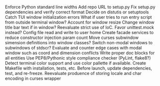 Enforce Python standard line widths
Add repo URL to setup.py
Fix setup.py dependencies and verify correct format
Decide on distutis or setuptools
Catch TUI window initialization errors
What if user tries to run entry script from outside terminal window?
Account for window resize
Change window title bar text if in window?
Reevaluate strict use of IoC. Favor unittest.mock instead?
Config file read and write to user home
Create facade services to reduce constructor injection param count
Move curses subwindow simension definitions into window classes?
Switch non-modal windows to subwindows of stdscr?
Evaluate and counter edge cases with modal window such as coord and dimension conflicts
Write proper doc blocks for all entities
Use PEP8/Pythonic style compliance checker (PyLint, flake8?)
Detect terminal color support and use color pallette if available.
Create Makefile with installation, tests, etc.
Before launch, update dependencies, test, and re-freeze.
Reevaluate produence of storing locale and char encoding in curses wrapper
